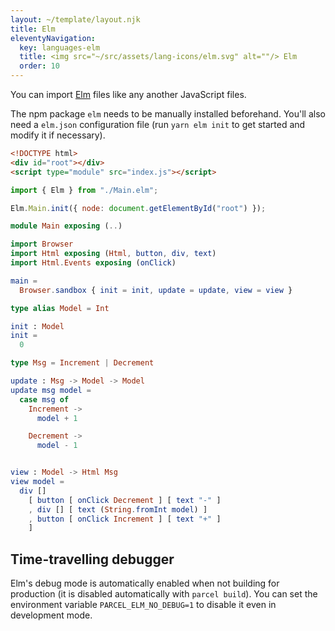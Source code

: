 ```yaml
---
layout: ~/template/layout.njk
title: Elm
eleventyNavigation:
  key: languages-elm
  title: <img src="~/src/assets/lang-icons/elm.svg" alt=""/> Elm
  order: 10
---
```


You can import [Elm](https://elm-lang.org/) files like any another JavaScript files.

The npm package `elm` needs to be manually installed beforehand. You'll also need a `elm.json` configuration file (run `yarn elm init` to get started and modify it if necessary).

<sample>
<sample-file name="index.html">

```html
<!DOCTYPE html>
<div id="root"></div>
<script type="module" src="index.js"></script>
```

</sample-file>

<sample-file name="index.js">

```js
import { Elm } from "./Main.elm";

Elm.Main.init({ node: document.getElementById("root") });
```

</sample-file>

<sample-file name="Main.elm">

```elm
module Main exposing (..)

import Browser
import Html exposing (Html, button, div, text)
import Html.Events exposing (onClick)

main =
  Browser.sandbox { init = init, update = update, view = view }

type alias Model = Int

init : Model
init =
  0

type Msg = Increment | Decrement

update : Msg -> Model -> Model
update msg model =
  case msg of
    Increment ->
      model + 1

    Decrement ->
      model - 1


view : Model -> Html Msg
view model =
  div []
    [ button [ onClick Decrement ] [ text "-" ]
    , div [] [ text (String.fromInt model) ]
    , button [ onClick Increment ] [ text "+" ]
    ]
```

</sample-file>

</sample>

## Time-travelling debugger

Elm's debug mode is automatically enabled when not building for production (it is disabled automatically with `parcel build`). You can set the environment variable `PARCEL_ELM_NO_DEBUG=1` to disable it even in development mode.
